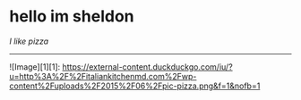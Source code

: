 # hello im sheldon
*I like pizza*
***
![Image][1][1]: https://external-content.duckduckgo.com/iu/?u=http%3A%2F%2Fitaliankitchenmd.com%2Fwp-content%2Fuploads%2F2015%2F06%2Fpic-pizza.png&f=1&nofb=1

